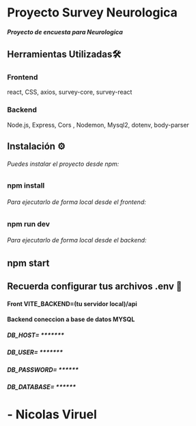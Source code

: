# Proyecto Survey Neurologica

#####  Proyecto de encuesta para Neurologica

## Herramientas Utilizadas🛠️
### Frontend
 react, CSS, axios, survey-core, survey-react
### Backend
 Node.js, Express, Cors , Nodemon, Mysql2, dotenv, body-parser


## Instalación ⚙️ 

###### Puedes instalar el proyecto desde npm:

### npm install

###### Para ejecutarlo de forma local desde el frontend:

### npm run dev

###### Para ejecutarlo de forma local desde el backend:
## npm start

## Recuerda configurar tus archivos .env 🎃

#### Front VITE_BACKEND=(tu servidor local)/api

#### Backend coneccion a base de datos MYSQL
##### DB_HOST= *******
##### DB_USER= *******
##### DB_PASSWORD= ******
##### DB_DATABASE= ******


# - Nicolas Viruel
